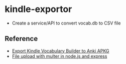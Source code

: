 # kindle-exportor

* Create a service/API to convert vocab.db to CSV file

## Reference
* [Export Kindle Vocabulary Builder to Anki APKG](https://github.com/NdYAG/Kindle2Anki)
* [File upload with multer in node.js and express](https://medium.com/@svibhuti22/file-upload-with-multer-in-node-js-and-express-5bc76073419f)

